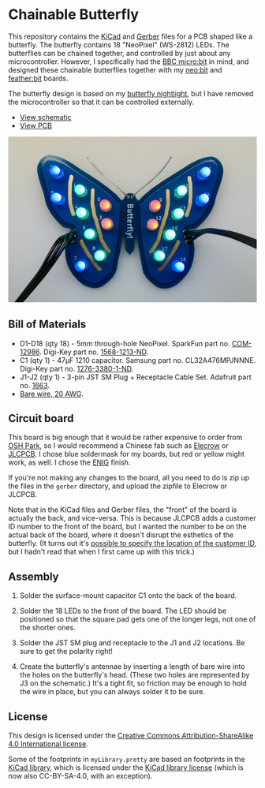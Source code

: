 # Chainable Butterfly

This repository contains the [KiCad][5] and [Gerber][6] files for a
PCB shaped like a butterfly.  The butterfly contains 18 "NeoPixel"
(WS-2812) LEDs.  The butterflies can be chained together, and
controlled by just about any microcontroller.  However, I specifically
had the [BBC micro:bit][16] in mind, and designed these chainable
butterflies together with my [neo:bit][17] and [feather:bit][18]
boards.

The butterfly design is based on my [butterfly nightlight][19], but I
have removed the microcontroller so that it can be controlled
externally.

* [View schematic](doc/schematic.pdf)
* [View PCB][20]

![butterfly board](doc/butterfly.jpg)

## Bill of Materials

* D1-D18 (qty 18) - 5mm through-hole NeoPixel.  SparkFun part
  no. [COM-12986](https://www.sparkfun.com/products/12986).  Digi-Key
  part no. [1568-1213-ND](https://www.digikey.com/product-detail/en/sparkfun-electronics/COM-12986/1568-1213-ND/5673799).
* C1 (qty 1) - 47µF 1210 capacitor.  Samsung part no. CL32A476MPJNNNE.
  Digi-Key part no. [1276-3380-1-ND](https://www.digikey.com/product-detail/en/samsung-electro-mechanics/CL32A476MPJNNNE/1276-3380-1-ND/3891466).
* J1-J2 (qty 1) - 3-pin JST SM Plug + Receptacle Cable Set.  Adafruit
  part no. [1663](https://www.adafruit.com/product/1663).
* [Bare wire, 20 AWG](https://smile.amazon.com/gp/product/B01BDB8240/).

## Circuit board

This board is big enough that it would be rather expensive to order
from [OSH Park][85], so I would recommend a Chinese fab such as
[Elecrow][86] or [JLCPCB][1].  I chose blue soldermask for my boards,
but red or yellow might work, as well.  I chose the [ENIG][2] finish.

If you're not making any changes to the board, all you need to do is
zip up the files in the `gerber` directory, and upload the zipfile to
Elecrow or JLCPCB.

Note that in the KiCad files and Gerber files, the "front" of the
board is actually the back, and vice-versa. This is because JLCPCB
adds a customer ID number to the front of the board, but I wanted the
number to be on the actual back of the board, where it doesn't disrupt
the esthetics of the butterfly.  (It turns out it's
[possible to specify the location of the customer ID][9], but I hadn't
read that when I first came up with this trick.)

## Assembly

1. Solder the surface-mount capacitor C1 onto the back of the board.

2. Solder the 18 LEDs to the front of the board.  The LED should be
positioned so that the square pad gets one of the longer legs, not one
of the shorter ones.

3. Solder the JST SM plug and receptacle to the J1 and J2 locations.
Be sure to get the polarity right!

4. Create the butterfly's antennae by inserting a length of bare wire
into the holes on the butterfly's head.  (These two holes are
represented by J3 on the schematic.)  It's a tight fit, so friction
may be enough to hold the wire in place, but you can always solder it
to be sure.

## License

This design is licensed under the
[Creative Commons Attribution-ShareAlike 4.0 International license][12].

Some of the footprints in `myLibrary.pretty` are based on footprints
in the [KiCad library][14], which is licensed under the
[KiCad library license][15] (which is now also CC-BY-SA-4.0, with an
exception).

[1]: https://jlcpcb.com/quote
[2]: https://en.wikipedia.org/wiki/Electroless_nickel_immersion_gold
[5]: http://kicad-pcb.org/
[6]: https://en.wikipedia.org/wiki/Gerber_format
[9]: https://support.jlcpcb.com/article/28-how-to-remove-the-customer-id-on-the-pcb
[12]: https://creativecommons.org/licenses/by-sa/4.0/
[14]: https://github.com/KiCad/kicad-footprints
[15]: https://forum.kicad.info/t/kicad-library-licensing/7856
[16]: https://microbit.org/
[17]: https://github.com/ppelleti/NeoBit
[18]: https://github.com/ppelleti/FeatherBit
[19]: https://github.com/ppelleti/butterfly-hw
[20]: https://eyrie.io/board/09c10aa2968c4cc28b5949b69b98fd31
[85]: https://oshpark.com/
[86]: https://www.elecrow.com/pcb-manufacturing.html
